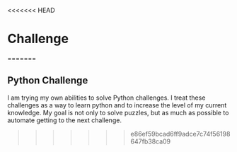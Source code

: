 <<<<<<< HEAD
# Challenge
=======
## Python Challenge

I am trying my own abilities to solve Python challenges.
I treat these challenges as a way to learn python and to increase the level of my current knowledge.
My goal is not only to solve puzzles, but as much as possible to automate getting to the next challenge.
>>>>>>> e86ef59bcad6ff9adce7c74f56198647fb38ca09
